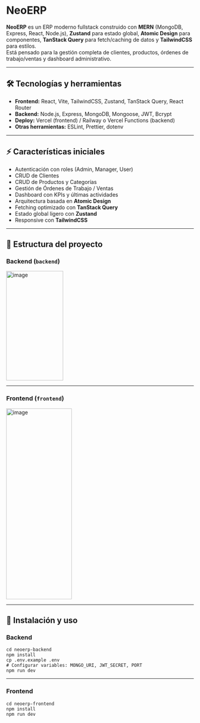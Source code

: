 # NeoERP

**NeoERP** es un ERP moderno fullstack construido con **MERN** (MongoDB, Express, React, Node.js), **Zustand** para estado global, **Atomic Design** para componentes, **TanStack Query** para fetch/caching de datos y **TailwindCSS** para estilos.  
Está pensado para la gestión completa de clientes, productos, órdenes de trabajo/ventas y dashboard administrativo.

---

## 🛠 Tecnologías y herramientas

- **Frontend:** React, Vite, TailwindCSS, Zustand, TanStack Query, React Router
- **Backend:** Node.js, Express, MongoDB, Mongoose, JWT, Bcrypt
- **Deploy:** Vercel (frontend) / Railway o Vercel Functions (backend)
- **Otras herramientas:** ESLint, Prettier, dotenv

---

## ⚡ Características iniciales

- Autenticación con roles (Admin, Manager, User)
- CRUD de Clientes
- CRUD de Productos y Categorías
- Gestión de Órdenes de Trabajo / Ventas
- Dashboard con KPIs y últimas actividades
- Arquitectura basada en **Atomic Design**
- Fetching optimizado con **TanStack Query**
- Estado global ligero con **Zustand**
- Responsive con **TailwindCSS**

---

## 📂 Estructura del proyecto

### Backend (`backend`)

<img width="153" height="293" alt="image" src="https://github.com/user-attachments/assets/c52b8799-58cf-4b5c-997d-ea08026fdff8" />

---

### Frontend (`frontend`)

<img width="176" height="511" alt="image" src="https://github.com/user-attachments/assets/fe307b6b-4273-4177-b2a2-dc6f14d7624f" />

---

## 🚀 Instalación y uso

### Backend
```bas
cd neoerp-backend
npm install
cp .env.example .env
# Configurar variables: MONGO_URI, JWT_SECRET, PORT
npm run dev
```

---

### Frontend
```bas
cd neoerp-frontend
npm install
npm run dev
